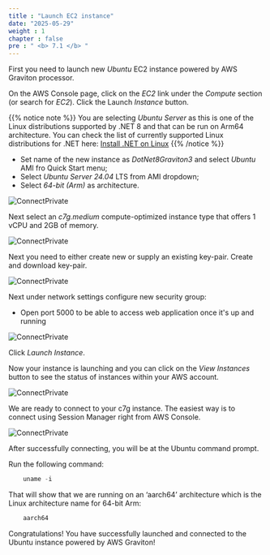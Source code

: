 ```yaml
---
title : "Launch EC2 instance"
date: "2025-05-29"
weight : 1
chapter : false
pre : " <b> 7.1 </b> "
---
```



First you need to launch new *Ubuntu* EC2 instance powered by AWS Graviton processor.

On the AWS Console page, click on the *EC2* link under the *Compute* section (or search for *EC2*). Click the Launch *Instance* button.

{{% notice note %}}
You are selecting *Ubuntu Server* as this is one of the Linux distributions supported by .NET 8 and that can be run on Arm64 architecture. You can check the list of currently supported Linux distributions for .NET here: [Install .NET on Linux](https://learn.microsoft.com/en-us/dotnet/core/install/linux) 
{{% /notice %}}

- Set name of the new instance as *DotNet8Graviton3* and select *Ubuntu* AMI fro Quick Start menu;
- Select *Ubuntu Server 24.04* LTS from AMI dropdown;
- Select *64-bit (Arm)* as architecture.

![ConnectPrivate](/images/7-Graviton/7.1.png)

Next select an *c7g.medium* compute-optimized instance type that offers 1 vCPU and 2GB of memory.

![ConnectPrivate](/images/7-Graviton/7.2.png)

Next you need to either create new or supply an existing key-pair. Create and download key-pair.

![ConnectPrivate](/images/7-Graviton/7.2.1.png)

Next under network settings configure new security group:

- Open port 5000 to be able to access web application once it's up and running

![ConnectPrivate](/images/7-Graviton/7.3.png)

Click *Launch Instance*.

Now your instance is launching and you can click on the *View Instances* button to see the status of instances within your AWS account.

![ConnectPrivate](/images/7-Graviton/7.4.png)

We are ready to connect to your c7g instance. The easiest way is to connect using Session Manager right from AWS Console.

![ConnectPrivate](/images/7-Graviton/7.5.png)

After successfully connecting, you will be at the Ubuntu command prompt.

Run the following command:

```csharp
    uname -i
```

That will show that we are running on an ‘aarch64’ architecture which is the Linux architecture name for 64-bit Arm:

```csharp
    aarch64
```

Congratulations! You have successfully launched and connected to the Ubuntu instance powered by AWS Graviton!